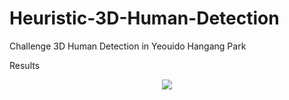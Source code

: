 # Heuristic-3D-Human-Detection
Challenge 3D Human Detection in Yeouido Hangang Park


Results

<p align="center">
  <img src="https://github.com/chiefJang/Heuristic-3D-Human-Detection/assets/107270837/234335d7-0c3f-47cf-89b2-b8725523846c">
</p>

